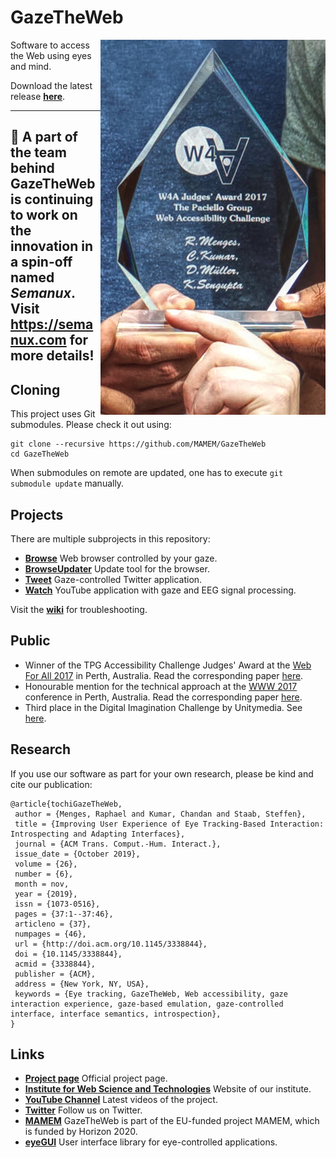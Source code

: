 # GazeTheWeb

<img align="right" src="Browse/media/Award.jpg"/>

Software to access the Web using eyes and mind.

Download the latest release [**here**](https://github.com/MAMEM/GazeTheWeb/releases/latest).

---
:rocket: A part of the team behind GazeTheWeb is continuing to work on the innovation in a spin-off named *Semanux*. Visit <https://semanux.com> for more details!
---

## Cloning
This project uses Git submodules. Please check it out using:
```
git clone --recursive https://github.com/MAMEM/GazeTheWeb
cd GazeTheWeb
```
When submodules on remote are updated, one has to execute ```git submodule update``` manually.

## Projects
There are multiple subprojects in this repository:
* [**Browse**](Browse) Web browser controlled by your gaze.
* [**BrowseUpdater**](BrowseUpdater) Update tool for the browser.
* [**Tweet**](Tweet) Gaze-controlled Twitter application.
* [**Watch**](Watch) YouTube application with gaze and EEG signal processing.

Visit the [**wiki**](https://github.com/MAMEM/GazeTheWeb/wiki) for troubleshooting.

## Public
* Winner of the TPG Accessibility Challenge Judges' Award at the [Web For All 2017](http://www.w4a.info/2016/2017) in Perth, Australia. Read the corresponding paper [here](Browse/media/W4A17-p19-WeST.pdf).
* Honourable mention for the technical approach at the [WWW 2017](http://www2017.com.au) conference in Perth, Australia. Read the corresponding paper [here](Browse/media/WWW17-p219-WeST.pdf).
* Third place in the Digital Imagination Challenge by Unitymedia. See [here](https://twitter.com/ImpactHubBLN/status/964193901962842115).

## Research
If you use our software as part for your own research, please be kind and cite our publication:
```
@article{tochiGazeTheWeb,
 author = {Menges, Raphael and Kumar, Chandan and Staab, Steffen},
 title = {Improving User Experience of Eye Tracking-Based Interaction: Introspecting and Adapting Interfaces},
 journal = {ACM Trans. Comput.-Hum. Interact.},
 issue_date = {October 2019},
 volume = {26},
 number = {6},
 month = nov,
 year = {2019},
 issn = {1073-0516},
 pages = {37:1--37:46},
 articleno = {37},
 numpages = {46},
 url = {http://doi.acm.org/10.1145/3338844},
 doi = {10.1145/3338844},
 acmid = {3338844},
 publisher = {ACM},
 address = {New York, NY, USA},
 keywords = {Eye tracking, GazeTheWeb, Web accessibility, gaze interaction experience, gaze-based emulation, gaze-controlled interface, interface semantics, introspection},
} 
```

## Links
* [**Project page**](http://west.uni-koblenz.de/en/research/gazetheweb) Official project page.
* [**Institute for Web Science and Technologies**](http://west.uni-koblenz.de) Website of our institute.
* [**YouTube Channel**](https://www.youtube.com/channel/UCiM5FSmeFyeU1s4tj_e794Q) Latest videos of the project.
* [**Twitter**](https://twitter.com/GazeTheWeb) Follow us on Twitter.
* [**MAMEM**](http://www.mamem.eu) GazeTheWeb is part of the EU-funded project MAMEM, which is funded by Horizon 2020.
* [**eyeGUI**](https://github.com/raphaelmenges/eyegui) User interface library for eye-controlled applications.
